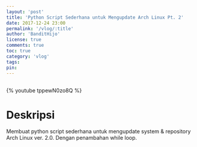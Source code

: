 ```yaml
---
layout: 'post'
title: 'Python Script Sederhana untuk Mengupdate Arch Linux Pt. 2'
date: 2017-12-24 23:00
permalink: '/vlog/:title'
author: 'BanditHijo'
license: true
comments: true
toc: true
category: 'vlog'
tags:
pin:
---
```


<div style="margin-top:30px;"></div>

{% youtube tppewN0zo8Q %}

# Deskripsi

Membuat python script sederhana untuk mengupdate system & repository Arch Linux ver. 2.0. Dengan penambahan while loop.
